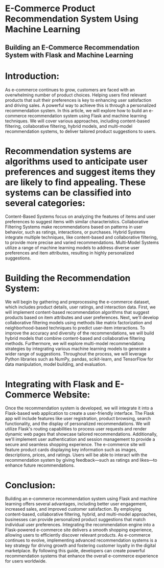 # E-Commerce Product Recommendation System Using Machine Learning

## Building an E-Commerce Recommendation System with Flask and Machine Learning

# Introduction:
As e-commerce continues to grow, customers are faced with an overwhelming number of product choices. Helping users find relevant products that suit their preferences is key to enhancing user satisfaction and driving sales. A powerful way to achieve this is through a personalized recommendation system. In this article, we will explore how to build an e-commerce recommendation system using Flask and machine learning techniques. We will cover various approaches, including content-based filtering, collaborative filtering, hybrid models, and multi-model recommendation systems, to deliver tailored product suggestions to users.


# Recommendation systems are algorithms used to anticipate user preferences and suggest items they are likely to find appealing. These systems can be classified into several categories:
Content-Based Systems focus on analyzing the features of items and user preferences to suggest items with similar characteristics.
Collaborative Filtering Systems make recommendations based on patterns in user behavior, such as ratings, interactions, or purchases.
Hybrid Systems integrate multiple techniques, like content-based and collaborative filtering, to provide more precise and varied recommendations.
Multi-Model Systems utilize a range of machine learning models to address diverse user preferences and item attributes, resulting in highly personalized suggestions.

# Building the Recommendation System:

We will begin by gathering and preprocessing the e-commerce dataset, which includes product details, user ratings, and interaction data. First, we will implement content-based recommendation algorithms that suggest products based on item attributes and user preferences. Next, we'll develop collaborative filtering models using methods like matrix factorization and neighborhood-based techniques to predict user-item interactions. To improve the accuracy and diversity of the recommendations, we will build hybrid models that combine content-based and collaborative filtering methods. Furthermore, we will explore multi-model recommendation strategies by integrating various machine learning models to generate a wider range of suggestions. Throughout the process, we will leverage Python libraries such as NumPy, pandas, scikit-learn, and TensorFlow for data manipulation, model building, and evaluation.

# Integrating with Flask and E-Commerce Website:

Once the recommendation system is developed, we will integrate it into a Flask-based web application to create a user-friendly interface. The Flask app will include features like user registration, product browsing, search functionality, and the display of personalized recommendations. We will utilize Flask's routing capabilities to process user requests and render dynamic web pages that showcase tailored recommendations. Additionally, we'll implement user authentication and session management to provide a secure and seamless shopping experience. The e-commerce site will feature product cards displaying key information such as images, descriptions, prices, and ratings. Users will be able to interact with the recommendation system by giving feedback—such as ratings and likes—to enhance future recommendations.

# Conclusion:
Building an e-commerce recommendation system using Flask and machine learning offers several advantages, including better user engagement, increased sales, and improved customer satisfaction. By employing content-based, collaborative filtering, hybrid, and multi-model approaches, businesses can provide personalized product suggestions that match individual user preferences. Integrating the recommendation engine into a Flask-powered e-commerce site delivers a smooth shopping experience, allowing users to efficiently discover relevant products. As e-commerce continues to evolve, implementing advanced recommendation systems is a key strategy for driving growth and fostering customer loyalty in the digital marketplace. By following this guide, developers can create powerful recommendation systems that enhance the overall e-commerce experience for users worldwide.


